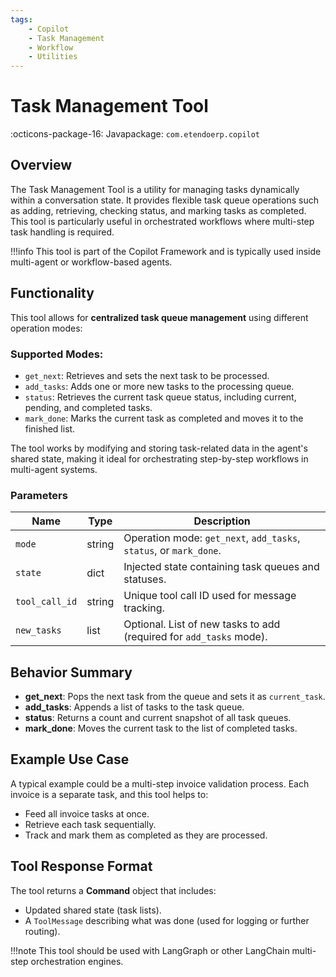 ```yaml
---
tags:
    - Copilot
    - Task Management
    - Workflow
    - Utilities
---
```


# Task Management Tool

:octicons-package-16: Javapackage: `com.etendoerp.copilot`

## Overview

The Task Management Tool is a utility for managing tasks dynamically within a conversation state. It provides flexible task queue operations such as adding, retrieving, checking status, and marking tasks as completed. This tool is particularly useful in orchestrated workflows where multi-step task handling is required.

!!!info
    This tool is part of the Copilot Framework and is typically used inside multi-agent or workflow-based agents.

## Functionality

This tool allows for **centralized task queue management** using different operation modes:

### Supported Modes:
- `get_next`: Retrieves and sets the next task to be processed.
- `add_tasks`: Adds one or more new tasks to the processing queue.
- `status`: Retrieves the current task queue status, including current, pending, and completed tasks.
- `mark_done`: Marks the current task as completed and moves it to the finished list.

The tool works by modifying and storing task-related data in the agent's shared state, making it ideal for orchestrating step-by-step workflows in multi-agent systems.

### Parameters

| Name        | Type   | Description                                                                 |
|-------------|--------|-----------------------------------------------------------------------------|
| `mode`      | string | Operation mode: `get_next`, `add_tasks`, `status`, or `mark_done`.         |
| `state`     | dict   | Injected state containing task queues and statuses.                         |
| `tool_call_id` | string | Unique tool call ID used for message tracking.                           |
| `new_tasks` | list   | Optional. List of new tasks to add (required for `add_tasks` mode).         |

## Behavior Summary

- **get_next**: Pops the next task from the queue and sets it as `current_task`.
- **add_tasks**: Appends a list of tasks to the task queue.
- **status**: Returns a count and current snapshot of all task queues.
- **mark_done**: Moves the current task to the list of completed tasks.

## Example Use Case

A typical example could be a multi-step invoice validation process. Each invoice is a separate task, and this tool helps to:

- Feed all invoice tasks at once.
- Retrieve each task sequentially.
- Track and mark them as completed as they are processed.

## Tool Response Format

The tool returns a **Command** object that includes:

- Updated shared state (task lists).
- A `ToolMessage` describing what was done (used for logging or further routing).

!!!note
    This tool should be used with LangGraph or other LangChain multi-step orchestration engines.